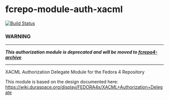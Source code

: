 fcrepo-module-auth-xacml
========================

[![Build Status](https://travis-ci.org/fcrepo4/fcrepo-module-auth-xacml.png?branch=master)](https://travis-ci.org/fcrepo4/fcrepo-module-auth-xacml)

### WARNING
---

_**This authorization module is deprecated and will be moved to [fcrepo4-archive](https://github.com/fcrepo4-archive)**_

---

XACML Authorization Delegate Module for the Fedora 4 Repository

This module is based on the design documented here:
https://wiki.duraspace.org/display/FEDORA4x/XACML+Authorization+Delegate

